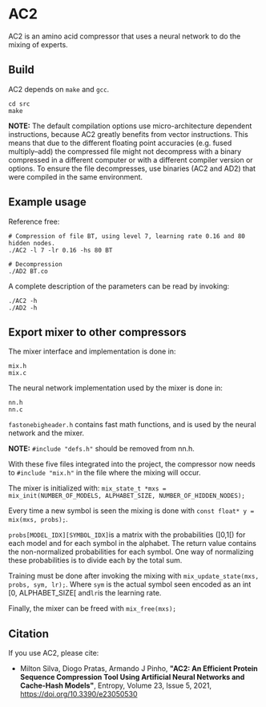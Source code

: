 AC2
====
AC2 is an amino acid compressor that uses a neural network to do the mixing of experts.

Build
----
AC2 depends on `make` and `gcc`.

```
cd src
make
```
**NOTE:** The default compilation options use micro-architecture dependent instructions, because AC2 greatly benefits from vector instructions. This means that due to the different floating point accuracies (e.g. fused multiply–add) the compressed file might not decompress with a binary compressed in a different computer or with a different compiler version or options. To ensure the file decompresses, use binaries (AC2 and AD2) that were compiled in the same environment.

Example usage
----
Reference free:
```
# Compression of file BT, using level 7, learning rate 0.16 and 80 hidden nodes.
./AC2 -l 7 -lr 0.16 -hs 80 BT

# Decompression
./AD2 BT.co
```

A complete description of the parameters can be read by invoking:
```
./AC2 -h
./AD2 -h
```

Export mixer to other compressors
----
The mixer interface and implementation is done in:
```
mix.h
mix.c
```

The neural network implementation used by the mixer is done in:
```
nn.h
nn.c
```

`fastonebigheader.h` contains fast math functions, and is used by the neural network and the mixer.

**NOTE:** `#include "defs.h"` should be removed from nn.h.

With these five files integrated into the project, the compressor now needs to `#include "mix.h"` in the file where the mixing will occur.

The mixer is initialized with: `mix_state_t *mxs = mix_init(NUMBER_OF_MODELS, ALPHABET_SIZE, NUMBER_OF_HIDDEN_NODES);`

Every time a new symbol is seen the mixing is done with `const float* y = mix(mxs, probs);`. 

`probs[MODEL_IDX][SYMBOL_IDX]`is a matrix with the probabilities (]0,1[) for each model and for each symbol in the alphabet. The return value contains the non-normalized probabilities for each symbol. One way of normalizing these probabilities is to divide each by the total sum.

Training must be done after invoking the mixing with `mix_update_state(mxs, probs, sym, lr);`. Where `sym` is the actual symbol seen encoded as an int [0, ALPHABET_SIZE[ and`lr`is the learning rate.

Finally, the mixer can be freed with `mix_free(mxs);`

Citation
----
If you use AC2, please cite:
* Milton Silva, Diogo Pratas, Armando J Pinho, **"AC2: An Efficient Protein Sequence Compression Tool Using Artificial Neural Networks and Cache-Hash Models"**, Entropy, Volume 23, Issue 5, 2021, https://doi.org/10.3390/e23050530

